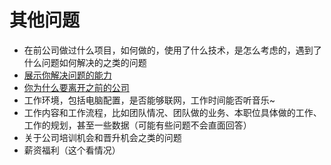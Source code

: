 
其他问题
===
* 在前公司做过什么项目，如何做的，使用了什么技术，是怎么考虑的，遇到了什么问题如何解决的之类的问题
* [展示你解决问题的能力](https://juejin.im/post/5a1293a5f265da43294da896)
* [你为什么要离开之前的公司](https://juejin.im/post/5a1ffa4251882534af25bd9e)
* 工作环境，包括电脑配置，是否能够联网，工作时间能否听音乐~
* 工作内容和工作流程，比如团队情况、团队做的业务、本职位具体做的工作、工作的规划，甚至一些数据（可能有些问题不会直面回答）
* 关于公司培训机会和晋升机会之类的问题
* 薪资福利（这个看情况）
